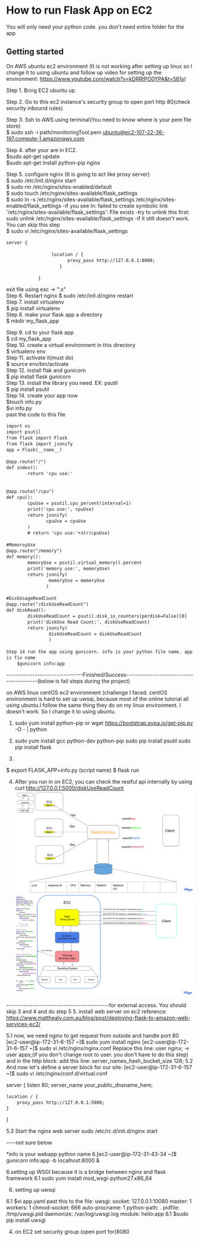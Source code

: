 # How to run Flask App on EC2

You will only need your python code. you don't need entire folder for the app

## Getting started

On AWS ubuntu ec2 environment (It is not working after setting up linux so I change it to using ubuntu and follow up video for setting up the environment: https://www.youtube.com/watch?v=kDRRtPO0YPA&t=561s)

Step 1. Bring EC2 ubuntu up. 

Step 2. Go to this ec2 instance's security group to open port http 80(check security inbound rules)

Step 3. Ssh to AWS using terminal(You need to know where is your pem file store)  
  $ sudo ssh -i path/monitoringTool.pem ubuntu@ec2-107-22-36-197.compute-1.amazonaws.com

Step 4. after your are in EC2.  
$sudo apt-get update  
$sudo apt-get install python-pip nginx

Step 5. configure nginx (It is going to act like proxy server)  
		$ sudo /etc/init.d/nginx start  
		$ sudo rm /etc/nginx/sites-enabled/default  
		$ sudo touch /etc/nginx/sites-available/flask_settings  
		$ sudo ln -s /etc/nginx/sites-available/flask_settings /etc/nginx/sites-enabled/flask_settings
				-if you see ln: failed to create symbolic link '/etc/nginx/sites-available/flask_settings': File exists
				-try to unlink this first: sudo unlink /etc/nginx/sites-available/flask_settings
				-if it still doesn't work. You can skip this step  
		$ sudo vi /etc/nginx/sites-available/flask_settings  
```
server {

       			 location / {
             		   proxy_pass http://127.0.0.1:8000;
        			}

			}
```
			
exit file using esc -> ":x"  
Step 6. Restart nginx
		$ sudo /etc/init.d/nginx restart  
Step 7. install virtualenv  
$ pip install virtualenv  
Step 8. make your flask app a directory  
$ mkdir my_flask_app  

Step 9. cd to your flask app  
$ cd my_flask_app  
Step 10. create a virtual environment in this directory  
$ virtualenv env  
Step 11. activate it(must do)  
$ source env/bin/activate  
Step 12. install flak and gunicorn  
$ pip install flask gunicorn  
Step 13. install the library you need. EX: psutil  
$ pip install psutil  
Step 14. create your app now  
$touch info.py  
$vi info.py  
past the code to this file

```
import os
import psutil
from flask import Flask
from flask import jsonify
app = Flask(__name__)

@app.route("/")
def index():
        return 'cpu use:'


@app.route("/cpu")
def cpu():
        cpuUse = psutil.cpu_percent(interval=1)
        print('cpu use:', cpuUse)
        return jsonify(
               cpuUse = cpuUse
        )
        # return 'cpu use:'+str(cpuUse)

#MemoroyUse
@app.route("/memory")
def memory():
        memoryUse = psutil.virtual_memory().percent
        print('memory use:', memoryUse)
        return jsonify(
                memoryUse = memoryUse
               )

#DiskUsageReadCount
@app.route("/diskUseReadCount")
def diskRead():
        diskUseReadCount = psutil.disk_io_counters(perdisk=False)[0]
        print('diskUse Read Count:', diskUseReadCount)
        return jsonify(
                diskUseReadCount = diskUseReadCount
                )
                
Step 14 run the app using gunicorn. info is your python file name. app is fix name
	$gunicorn info:app
```
	
	
	
--------------------------------Finished/Success-----------------------------------------(below is fail steps during the project)
	



on AWS linux centOS ec2 environment (challenge I faced. centOS environment is hard to set up uwsqi, because most of the online tutorial all using ubuntu.I follow the same thing they do on my linux environment. 
I doesn't work. So I change it to using ubuntu. 


1. sudo yum install python-pip  or wget https://bootstrap.pypa.io/get-pip.py -O - | python
2. sudo yum install gcc python-dev python-pip
   sudo pip install psutil
   sudo pip install flask
  
3.
  $ export FLASK_APP=info.py   (script name)
  $ flask run
  
4. After you run in on EC2, you can check the restful api internally by using
curl http://127.0.0.1:5000/diskUseReadCount
  [![Watch the video](restwithDB.png)](https://youtu.be/WBlGM_YzXz4)
  ![Alt text](onlyRest.png)

-------------------------------------------for external access. You should skip 3 and 4 and do step 5
5.  install web server on ec2 
    reference: https://www.matthealy.com.au/blog/post/deploying-flask-to-amazon-web-services-ec2/

5.1
	now, we need nginx to get request from outside and handle port 80
	[ec2-user@ip-172-31-6-157 ~]$ sudo yum install nginx
    [ec2-user@ip-172-31-6-157 ~]$ sudo vi /etc/nginx/nginx.conf
    Replace this line:  user  nginx; -> user  apps;(if you don't change root to user. you don't have to do this step)
    and in the http block: add this line:
    	server_names_hash_bucket_size 128;
5.2 And now let's define a server block for our site:
[ec2-user@ip-172-31-6-157 ~]$ sudo vi /etc/nginx/conf.d/virtual.conf


server {
    listen       80;
    server_name  your_public_dnsname_here;

    location / {
        proxy_pass http://127.0.0.1:5000;
    }
}


5.3 Start the nginx web server
     sudo /etc/rc.d/init.d/nginx start
     

----not sure below



*info is your webapp python name
6.[ec2-user@ip-172-31-43-34 ~]$ gunicorn info:app -b localhost:8000 &

6.setting up WSGI because it is a bridge between nginx and flask framework
6.1 sudo yum install mod_wsgi-python27.x86_64





6. setting up uwsqi

 6.1 $vi app.yaml
      past this to the file: 
       uwsgi:
         socket: 127.0.0.1:10080
      	 master: 1
  		 workers: 1
  		 chmod-socket: 666
  		 auto-procname: 1
  		 python-path: .
  		 pidfile: /tmp/uwsgi.pid
  	     daemonize: /var/log/uwsgi.log
  		 module: hello:app
 6.1 $sudo pip install uwsgi

    

  
  
  
  
  
4. on EC2 set security group (open port for)8080


